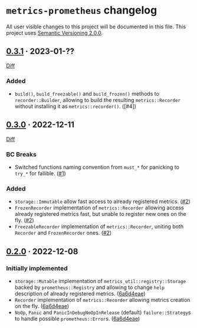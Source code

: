 `metrics-prometheus` changelog
==============================

All user visible changes to this project will be documented in this file. This project uses [Semantic Versioning 2.0.0].




## [0.3.1] · 2023-01-??
[0.3.1]: /../../tree/v0.3.1

[Diff](/../../compare/v0.3.0...v0.3.1)

### Added

- `build()`, `build_freezable()` and `build_frozen()` methods to `recorder::Builder`, allowing to build the resulting `metrics::Recorder` without installing it as `metrics::recorder()`. ([#4])

[#3]: /../../pull/4




## [0.3.0] · 2022-12-11
[0.3.0]: /../../tree/v0.3.0

[Diff](/../../compare/v0.2.0...v0.3.0)

### BC Breaks

- Switched functions naming convention from `must_*` for panicking to `try_*` for fallible. ([#1])

### Added

- `storage::Immutable` allow fast access to already registered metrics. ([#2])
- `FrozenRecorder` implementation of `metrics::Recorder` allowing access already registered metrics fast, but unable to register new ones on the fly. ([#2])
- `FreezableRecorder` implementation of `metrics::Recorder`, uniting both `Recorder` and `FrozenRecorder` ones. ([#2])

[#1]: /../../pull/1
[#2]: /../../pull/2




## [0.2.0] · 2022-12-08
[0.2.0]: /../../tree/v0.2.0

### Initially implemented

- `storage::Mutable` implementation of `metrics_util::registry::Storage` backed by `prometheus::Registry` and allowing to change `help` description of already registered metrics. ([6a6d4eae])
- `Recorder` implementation of `metrics::Recorder` allowing metrics creation on the fly. ([6a6d4eae])
- `NoOp`, `Panic` and `PanicInDebugNoOpInRelease` (default) `failure::Strategy`s to handle possible `prometheus::Error`s. ([6a6d4eae])

[6a6d4eae]: /../../commit/6a6d4eaefaf6a89a9f26c4d28b440fb671cec75a




[Semantic Versioning 2.0.0]: https://semver.org
